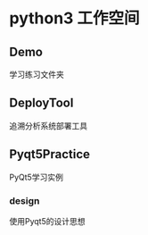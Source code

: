 # python3 工作空间
## Demo
学习练习文件夹
## DeployTool
追溯分析系统部署工具
## Pyqt5Practice
PyQt5学习实例
### design
使用Pyqt5的设计思想
